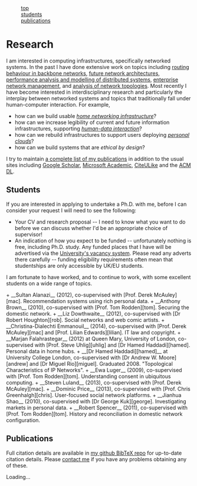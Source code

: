 <div data-magellan-expedition="fixed">
  <dl class="sub-nav">
    <dd data-magellan-arrival="Research"><a href="#Research">top</a></dd>
    <dd data-magellan-arrival="Students"><a href="#Students">students</a></dd>
    <dd data-magellan-arrival="Publications"><a href="#Publications">publications</a></dd>
  </dl>
</div>

<h1 class="clearfix" data-magellan-destination="Research" id="Research">Research</h1>

I am interested in computing infrastructures, specifically networked systems. In the past I have done extensive work on topics including [routing behaviour in backbone networks][pyrt], [future network architectures][plutarch], [performance analysis and modelling of distributed systems][magpie], [enterprise network management][anemone], and [analysis of network topologies][wsd]. Most recently I have become interested in interdisciplinary research and particularly the interplay between networked systems and topics that traditionally fall under human-computer interaction. For example,

+ how can we build usable _[home networking infrastructure][homework]_?
+ how can we increase legibility of current and future information infrastructures, supporting _[human-data interaction][hdi]_?
+ how can we rebuild infrastructures to support users deploying _[personal clouds][mirage]_?
+ how can we build systems that are _ethical by design_?

I try to maintain [a complete list of my publications][papers] in addition to the usual sites including [Google Scholar][scholar], [Microsoft Academic][microsoft], [CiteULike][] and the [ACM DL][acm-dl].

[pyrt]: /papers/pdf/imw02-linkfailures.pdf
[magpie]: /papers/pdf/osdi04-magpie.pdf
[anemone]: /papers/pdf/usenix06-anemone.pdf
[plutarch]: /papers/pdf/fdna03-plutarch.pdf
[wsd]: /papers/pdf/ton10-wsd.pdf

[mirage]: http://openmirage.org/
[homework]: http://homenetworks.ac.uk/
[hdi]: http://hdiresearch.org/

[papers]: #Publications
[scholar]: http://scholar.google.co.uk/citations?user=9LJgRFAAAAAJ&hl=en
[acm-dl]: http://dl.acm.org/author_page.cfm?id=81313480954
[microsoft]: http://academic.research.microsoft.com/Author/317246/richard-mortier
[citeulike]: http://www.citeulike.org/search/all?q=author%3A%22richard+mortier%22+author%3A%22r+mortier%22

<h2 data-magellan-destination="Students" id="Students">Students</h2>

If you are interested in applying to undertake a Ph.D. with me, before I can consider your request I will need to see the following:

+ Your CV and research proposal -- I need to know what you want to do before we can discuss whether I'd be an appropriate choice of supervisor!
+ An indication of how you expect to be funded -- unfortunately nothing is free, including Ph.D. study. Any funded places that I have will be advertised via the [University's vacancy system][jobs]. Please read any adverts there carefully -- funding eligibility requirements often mean that studentships are only accessible by UK/EU students.

[jobs]: http://www.nottingham.ac.uk/jobs/home.aspx

I am fortunate to have worked, and to continue to work, with some excellent students on a wide range of topics.

<div class="no-bullet" media:type="text/omd">
+ __Sultan Alanazi__ (2012), co-supervised with [Prof. Derek McAuley][mac].  
  Recommendation systems using rich personal data.
+ __Anthony Brown__ (2010), co-supervised with [Prof. Tom Rodden][tom].  
  Securing the domestic network.
+ __Liz Dowthwaite__ (2012), co-supervised with [Dr Robert Houghton][rob].  
  Social networks and web comic artists.
+ __Christina-Dialechti Emmanouil__ (2014), co-supervised with [Prof. Derek McAuley][mac] and [Prof. Lilian Edwards][lilian].  
  IT law and copyright.
+ __Marjan Falahrastegar__ (2012) at Queen Mary, University of London, co-supervised with [Prof. Steve Uhlig][uhlig] and [Dr Hamed Haddadi][hamed].  
  Personal data in home hubs.
+ __[Dr Hamed Haddadi][hamed]__ at University College London, co-supervised with [Dr Andrew W. Moore][andrew] and [Dr Miguel Rio][miguel]. Graduated 2008.  
  "Topological Characteristics of IP Networks".
+ __Ewa Luger__ (2009), co-supervised with [Prof. Tom Rodden][tom].  
  Understanding consent in ubiquitous computing.
+ __Steven Luland__ (2013), co-supervised with [Prof. Derek McAuley][mac].  
+ __Dominic Price__ (2013), co-supervised with [Prof. Chris Greenhalgh][chris].  
  User-focused social network platforms.
+ __Jianhua Shao__ (2010), co-supervised with [Dr George Kuk][george].  
  Investigating markets in personal data.
+ __Robert Spencer__ (2011), co-supervised with [Prof. Tom Rodden][tom].  
  History and reconciliation in domestic network configuration.
</div>

[hamed]: http://www.eecs.qmul.ac.uk/~hamed/
[uhlig]: http://www.eecs.qmul.ac.uk/~steve/
[george]: http://www.nottingham.ac.uk/business/LIZGK.html
[rob]: http://www.nottingham.ac.uk/engineering/people/robert.houghton
[tom]: http://www.cs.nott.ac.uk/~tar/
[mac]: http://www.cs.nott.ac.uk/~drm/
[chris]: http://www.cs.nott.ac.uk/~cmg/
[lilian]: http://www.strath.ac.uk/humanities/courses/law/staff/edwardslilianprof/
[andrew]: http://www.cl.cam.ac.uk/~awm22/
[miguel]: https://www.ee.ucl.ac.uk/~mrio/

<h2 data-magellan-destination="Publications" id="Research">Publications</h2>

Full citation details are available in [my github BibTeX repo][r] for up-to-date citation details. Please [contact me][e] if you have any problems obtaining any of these.

[r]: http://github.com/mor1/rmm-bibs
[e]: mailto:richard.mortier@nottingham.ac.uk

<div id="entries">
Loading...
</div>
